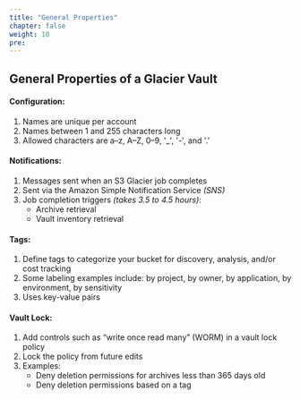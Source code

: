 ```yaml
---
title: "General Properties"
chapter: false
weight: 10
pre:
---
```


## General Properties of a Glacier Vault

#### Configuration:
1. Names are unique per account
2. Names between 1 and 255 characters long
3. Allowed characters are a–z, A–Z, 0–9, '\_', '-', and '.'

#### Notifications:
1. Messages sent when an S3 Glacier job completes
2. Sent via the Amazon Simple Notification Service *(SNS)*
3. Job completion triggers *(takes 3.5 to 4.5 hours)*:
    - Archive retrieval
    - Vault inventory retrieval

#### Tags:
1. Define tags to categorize your bucket for discovery, analysis, and/or cost tracking
2. Some labeling examples include:  by project, by owner, by application, by environment, by sensitivity
3. Uses key-value pairs


#### Vault Lock:
1. Add controls such as “write once read many” (WORM) in a vault lock policy
2. Lock the policy from future edits
3. Examples:
    - Deny deletion permissions for archives less than 365 days old
    - Deny deletion permissions based on a tag

